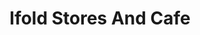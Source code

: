 ---
title: "Ifold Stores And Cafe"
url: /billingshurst/ifold-stores-and-cafe/
shop: Lebensmittel
---